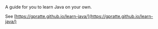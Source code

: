 A guide for you to learn Java on your own.

See [https://gpratte.github.io/learn-java/](https://gpratte.github.io/learn-java/)
